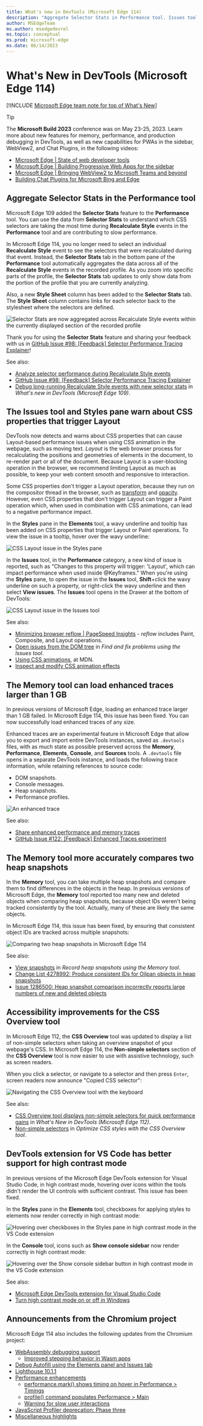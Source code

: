 ```yaml
---
title: What's new in DevTools (Microsoft Edge 114)
description: "Aggregate Selector Stats in Performance tool. Issues tool warns when CSS properties trigger reflow. Memory tool loads enhanced traces larger than 1 GB. Memory tool accurately compares heap snapshots. CSS Overview accessibility improvements. Debugging Microsoft Edge in VS Code supports high contrast. And more."
author: MSEdgeTeam
ms.author: msedgedevrel
ms.topic: conceptual
ms.prod: microsoft-edge
ms.date: 06/14/2023
---
```

# What's New in DevTools (Microsoft Edge 114)

[!INCLUDE [Microsoft Edge team note for top of What's New](../../includes/edge-whats-new-note.md)]

> [!TIP]
> The **Microsoft Build 2023** conference was on May 23-25, 2023.  Learn more about new features for memory, performance, and production debugging in DevTools, as well as new capabilities for PWAs in the sidebar, WebView2, and Chat Plugins, in the following videos:
> * [Microsoft Edge | State of web developer tools](https://www.youtube.com/watch?v=yDFmQNu3TSg&list=PL4z1-7pjJU6zJT3PBQ4mTbNg2wtX7Lt52)
> * [Microsoft Edge | Building Progressive Web Apps for the sidebar](https://www.youtube.com/watch?v=9u8lRzRUayw&list=PL4z1-7pjJU6zJT3PBQ4mTbNg2wtX7Lt52)
> * [Microsoft Edge | Bringing WebView2 to Microsoft Teams and beyond](https://www.youtube.com/watch?v=s3tDUvaoCP4&list=PL4z1-7pjJU6zJT3PBQ4mTbNg2wtX7Lt52)
> * [Building Chat Plugins for Microsoft Bing and Edge](https://www.youtube.com/watch?v=Q-5M7EYjl6U&list=PL4z1-7pjJU6zJT3PBQ4mTbNg2wtX7Lt52)


<!-- ====================================================================== -->
## Aggregate Selector Stats in the Performance tool

<!-- Subtitle: Instead of selecting individual Recalculate Style events when recording a profile, the Selector Stats tab now aggregates data across all Recalculate Style events-->

<!-- Reviewer: Gavin Xu -->

Microsoft Edge 109 added the **Selector Stats** feature to the **Performance** tool.  You can use the data from **Selector Stats** to understand which CSS selectors are taking the most time during **Recalculate Style** events in the **Performance** tool and are contributing to slow performance.

In Microsoft Edge 114, you no longer need to select an individual **Recalculate Style** event to see the selectors that were recalculated during that event.  Instead, the **Selector Stats** tab in the bottom pane of the **Performance** tool automatically aggregates the data across all of the **Recalculate Style** events in the recorded profile.  As you zoom into specific parts of the profile, the **Selector Stats** tab updates to only show data from the portion of the profile that you are currently analyzing.

Also, a new **Style Sheet** column has been added to the **Selector Stats** tab.  The **Style Sheet** column contains links for each selector back to the stylesheet where the selectors are defined.

![Selector Stats are now aggregated across Recalculate Style events within the currently displayed section of the recorded profile](./devtools-114-images/aggregate-selector-stats.png)

Thank you for using the **Selector Stats** feature and sharing your feedback with us in [GitHub Issue #98: \[Feedback\] Selector Performance Tracing Explainer](https://github.com/MicrosoftEdge/DevTools/issues/98)!

See also:
* [Analyze selector performance during Recalculate Style events](../../../evaluate-performance/selector-stats.md)
* [GitHub Issue #98: \[Feedback\] Selector Performance Tracing Explainer](https://github.com/MicrosoftEdge/DevTools/issues/98)
* [Debug long-running Recalculate Style events with new selector stats](../01/devtools-109.md#debug-long-running-recalculate-style-events-with-new-selector-stats) in _What's new in DevTools (Microsoft Edge 109)_.


<!-- ====================================================================== -->
## The Issues tool and Styles pane warn about CSS properties that trigger Layout

<!-- Subtitle: The Styles pane shows a wavy underline on CSS properties that trigger Layout, and the Issues tool warns about such properties. This warning helps limit re-calculating positions and geometries of elements, to avoid blocking user interaction. -->

<!-- Reviewer: Vidal Guillermo Diazleal Ortega -->

DevTools now detects and warns about CSS properties that can cause Layout-based performance issues when using CSS animation in the webpage, such as moving text.  _Layout_ is the web browser process for recalculating the positions and geometries of elements in the document, to re-render part or all of the document.  Because Layout is a user-blocking operation in the browser, we recommend limiting Layout as much as possible, to keep your web content smooth and responsive to interaction.

Some CSS properties don't trigger a Layout operation, because they run on the compositor thread in the browser, such as [transform](https://developer.mozilla.org/docs/Web/CSS/transform) and [opacity](https://developer.mozilla.org/docs/Web/CSS/opacity).  However, even CSS properties that don't trigger Layout can trigger a Paint operation which, when used in combination with CSS animations, can lead to a negative performance impact.


In the **Styles** pane in the **Elements** tool, a wavy underline and tooltip has been added on CSS properties that trigger Layout or Paint operations.  To view the issue in a tooltip, hover over the wavy underline:

![CSS Layout issue in the Styles pane](./devtools-114-images/css-reflow-issue-styles-pane.png)

In the **Issues** tool, in the **Performance** category, a new kind of issue is reported, such as "Changes to this property will trigger: 'Layout', which can impact performance when used inside @Keyframes."  When you're using the **Styles** pane, to open the issue in the **Issues** tool, **Shift**+click the wavy underline on such a property, or right-click the wavy underline and then select **View issues**.  The **Issues** tool opens in the Drawer at the bottom of DevTools:

![CSS Layout issue in the Issues tool](./devtools-114-images/css-reflow-issue-issues-tool.png)

See also:
* [Minimizing browser reflow | PageSpeed Insights](https://developers.google.com/speed/docs/insights/browser-reflow) - _reflow_ includes Paint, Composite, and Layout operations.
* [Open issues from the DOM tree](../../../issues/index.md#open-issues-from-the-dom-tree) in _Find and fix problems using the Issues tool_.
* [Using CSS animations](https://developer.mozilla.org/docs/Web/CSS/CSS_Animations/Using_CSS_animations), at MDN.
* [Inspect and modify CSS animation effects](../../../inspect-styles/animations.md)


<!-- ====================================================================== -->
## The Memory tool can load enhanced traces larger than 1 GB

<!-- Subtitle: In previous versions of Microsoft Edge, loading enhanced traces larger than 1 GB produced an error. In Microsoft Edge 114, this issue has been fixed. -->

<!-- Reviewer: Rob Paveza -->

In previous versions of Microsoft Edge, loading an enhanced trace larger than 1 GB failed.  In Microsoft Edge 114, this issue has been fixed.  You can now successfully load enhanced traces of any size.

Enhanced traces are an experimental feature in Microsoft Edge that allow you to export and import entire DevTools instances, saved as `.devtools` files, with as much state as possible preserved across the **Memory**, **Performance**, **Elements**, **Console**, and **Sources** tools.  A `.devtools` file opens in a separate DevTools instance, and loads the following trace information, while retaining references to source code:
* DOM snapshots.
* Console messages.
* Heap snapshots.
* Performance profiles.

![An enhanced trace](./devtools-114-images/enhanced-trace-1gb.png)

See also:
* [Share enhanced performance and memory traces](../../../experimental-features/share-traces.md)
* [GitHub Issue #122: \[Feedback\] Enhanced Traces experiment](https://github.com/MicrosoftEdge/DevTools/issues/122)


<!-- ====================================================================== -->
## The Memory tool more accurately compares two heap snapshots

<!-- Subtitle: In previous versions of Microsoft Edge, the Memory tool incorrectly reported lots of new and deleted objects when comparing two heap snapshots. This issue has now been fixed.-->

<!-- Reviewer: Seth Brenith -->

In the **Memory** tool, you can take multiple heap snapshots and compare them to find differences in the objects in the heap.  In previous versions of Microsoft Edge, the **Memory** tool reported too many new and deleted objects when comparing heap snapshots, because object IDs weren't being tracked consistently by the tool.  Actually, many of these are likely the same objects.

In Microsoft Edge 114, this issue has been fixed, by ensuring that consistent object IDs are tracked across multiple snapshots:

![Comparing two heap snapshots in Microsoft Edge 114](./devtools-114-images/snapshot-comparison-114.png)

See also:
* [View snapshots](../../../memory-problems/heap-snapshots.md#view-snapshots) in _Record heap snapshots using the Memory tool_.
* [Change List 4278992: Produce consistent IDs for Oilpan objects in heap snapshots](https://chromium-review.googlesource.com/c/v8/v8/+/4278992)
* [Issue 1286500: Heap snapshot comparison incorrectly reports large numbers of new and deleted objects](https://bugs.chromium.org/p/chromium/issues/detail?id=1286500)


<!-- ====================================================================== -->
## Accessibility improvements for the CSS Overview tool

<!-- Subtitle: The CSS Overview tool is now easier to use with assistive technology such as screen readers. -->

<!-- Reviewer: Yanling Wang -->

In Microsoft Edge 112, the **CSS Overview** tool was updated to display a list of non-simple selectors when taking an overview snapshot of your webpage's CSS.  In Microsoft Edge 114, the **Non-simple selectors** section of the **CSS Overview** tool is now easier to use with assistive technology, such as screen readers.

When you click a selector, or navigate to a selector and then press `Enter`, screen readers now announce "Copied CSS selector":

![Navigating the CSS Overview tool with the keyboard](./devtools-114-images/non-simple-selectors-css-overview-a11y.png)

See also:
* [CSS Overview tool displays non-simple selectors for quick performance gains](../04/devtools-112.md#css-overview-tool-displays-non-simple-selectors-for-quick-performance-gains) in _What's New in DevTools (Microsoft Edge 112)_.
* [Non-simple selectors](../../../css/css-overview-tool.md#non-simple-selectors) in _Optimize CSS styles with the CSS Overview tool_.


<!-- ====================================================================== -->
## DevTools extension for VS Code has better support for high contrast mode

<!-- Subtitle: Hovering over icons in high contrast mode in the VS Code extension now renders with sufficient contrast. -->

<!-- Reviewer: Vidal Guillermo Diazleal Ortega -->

In previous versions of the Microsoft Edge DevTools extension for Visual Studio Code, in high contrast mode, hovering over icons within the tools didn't render the UI controls with sufficient contrast.  This issue has been fixed.

In the **Styles** pane in the **Elements** tool, checkboxes for applying styles to elements now render correctly in high contrast mode:

![Hovering over checkboxes in the Styles pane in high contrast mode in the VS Code extension](./devtools-114-images/vs-code-hc-mode-styles-pane.png)

In the **Console** tool, icons such as **Show console sidebar** now render correctly in high contrast mode:

![Hovering over the Show console sidebar button in high contrast mode in the VS Code extension](./devtools-114-images/vs-code-hc-mode-console-tool.png)

See also:
* [Microsoft Edge DevTools extension for Visual Studio Code](../../../../visual-studio-code/microsoft-edge-devtools-extension.md)
* [Turn high contrast mode on or off in Windows](https://support.microsoft.com/windows/turn-high-contrast-mode-on-or-off-in-windows-909e9d89-a0f9-a3a9-b993-7a6dcee85025)


<!-- ====================================================================== -->
## Announcements from the Chromium project

Microsoft Edge 114 also includes the following updates from the Chromium project:

* [WebAssembly debugging support](https://developer.chrome.com/blog/new-in-devtools-114/#wasm)
   * [Improved stepping behavior in Wasm apps](https://developer.chrome.com/blog/new-in-devtools-114/#wasm-step)
* [Debug Autofill using the Elements panel and Issues tab](https://developer.chrome.com/blog/new-in-devtools-114/#autofill)
* [Lighthouse 10.1.1](https://developer.chrome.com/blog/new-in-devtools-114/#lighthouse)
* [Performance enhancements](https://developer.chrome.com/blog/new-in-devtools-114/#performance)
   * [performance.mark() shows timing on hover in Performance > Timings](https://developer.chrome.com/blog/new-in-devtools-114/#mark)
   * [profile() command populates Performance > Main](https://developer.chrome.com/blog/new-in-devtools-114/#profile)
   * [Warning for slow user interactions](https://developer.chrome.com/blog/new-in-devtools-114/#slow-interaction-warning)
* [JavaScript Profiler deprecation: Phase three](https://developer.chrome.com/blog/new-in-devtools-114/#js-profiler)
* [Miscellaneous highlights](https://developer.chrome.com/blog/new-in-devtools-114/#misc)


<!-- ====================================================================== -->
<!-- uncomment if content is copied from developer.chrome.com to this page -->

<!-- > [!NOTE]
> Portions of this page are modifications based on work created and [shared by Google](https://developers.google.com/terms/site-policies) and used according to terms described in the [Creative Commons Attribution 4.0 International License](https://creativecommons.org/licenses/by/4.0).
> The original page for announcements from the Chromium project is [What's New in DevTools (Chrome 114)](https://developer.chrome.com/blog/new-in-devtools-114) and is authored by [Jecelyn Yeen](https://developers.google.com/web/resources/contributors#jecelynyeen) (Developer advocate working on Chrome DevTools at Google). -->


<!-- ====================================================================== -->
<!-- uncomment if content is copied from developer.chrome.com to this page -->

<!-- [![Creative Commons License](../../../../media/cc-logo/88x31.png)](https://creativecommons.org/licenses/by/4.0)
This work is licensed under a [Creative Commons Attribution 4.0 International License](https://creativecommons.org/licenses/by/4.0). -->
